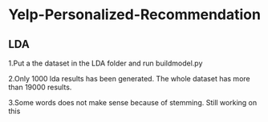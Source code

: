 # Yelp-Personalized-Recommendation

## LDA
1.Put a the dataset in the LDA folder and run buildmodel.py

2.Only 1000 lda results has been generated. The whole dataset has more than 19000 results.

3.Some words does not make sense because of stemming. Still working on this
